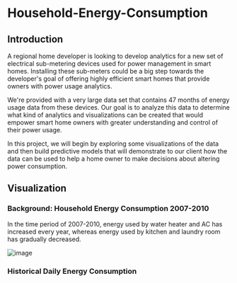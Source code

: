 # Household-Energy-Consumption
## Introduction
A regional home developer is looking to develop analytics for a new set of electrical sub-metering devices used for power management in smart homes. Installing these sub-meters could be a big step towards the developer's goal of offering highly efficient smart homes that provide owners with power usage analytics.

We're provided with a very large data set that contains 47 months of energy usage data from these devices. Our goal is to analyze this data to determine what kind of analytics and visualizations can be created that would empower smart home owners with greater understanding and control of their power usage.

In this project, we will begin by exploring some visualizations of the data and then build predictive models that will demonstrate to our client how the data can be used to help a home owner to make decisions about altering power consumption.

## Visualization
### Background: Household Energy Consumption 2007-2010
In the time period of 2007-2010, energy used by water heater and AC has increased every year, whereas energy used by kitchen and laundry room has gradually decreased.

![image](https://user-images.githubusercontent.com/57699414/80930401-98f0e880-8d70-11ea-9543-3583a2900d2c.png)

### Historical Daily Energy Consumption 

